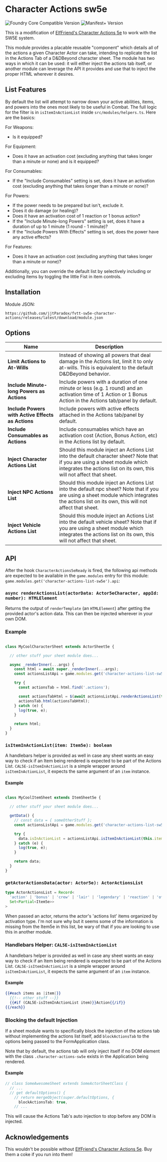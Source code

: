 # Character Actions sw5e

![Foundry Core Compatible Version](https://img.shields.io/badge/dynamic/json.svg?url=https%3A%2F%2Fraw.githubusercontent.com%2FjjtParadox%2Ffvtt-sw5e-character-actions%2Fmain%2Fsrc%2Fmodule.json&label=Foundry%20Version&query=$.compatibility.minimum&colorB=orange)
![Manifest+ Version](https://img.shields.io/badge/dynamic/json.svg?url=https%3A%2F%2Fraw.githubusercontent.com%2FjjtParadox%2Ffvtt-sw5e-character-actions%2Fmain%2Fsrc%2Fmodule.json&label=Manifest%2B%20Version&query=$.manifestPlusVersion&colorB=blue)

This is a modification of [ElfFriend's Character Actions 5e](https://github.com/ElfFriend-DnD/foundryvtt-dnd5eCharacterActions) to work with the SW5E system.

This module provides a placable reusable "component" which details all of the actions a given Character Actor can take, intending to replicate the list in the Actions Tab of a D&DBeyond character sheet. The module has two ways in which it can be used: it will either inject the actions tab itself, or another module can leverage the API it provides and use that to inject the proper HTML wherever it desires.

## List Features

By default the list will attempt to narrow down your active abilities, items, and powers into the ones most likely to be useful in Combat. The full logic for the filter is in `isItemInActionList` inside `src/modules/helpers.ts`. Here are the basics:

For Weapons:

- Is it equipped?

For Equipment:

- Does it have an activation cost (excluding anything that takes longer than a minute or none) and is it equipped?

For Consumables:

- If the "Include Consumables" setting is set, does it have an activation cost (excluding anything that takes longer than a minute or none)?

For Powers:

- If the power needs to be prepared but isn't, exclude it.
- Does it do damage (or healing)?
- Does it have an activation cost of 1 reaction or 1 bonus action?
- If the "Include Minute-long Powers" setting is set, does it have a duration of up to 1 minute (1 round - 1 minute)?
- If the "Include Powers With Effects" setting is set, does the power have any active effects?

For Features:

- Does it have an activation cost (excluding anything that takes longer than a minute or none)?

Additionally, you can override the default list by selectively including or excluding items by toggling the little Fist in item controls.

## Installation

Module JSON:

```
https://github.com/jjtParadox/fvtt-sw5e-character-actions/releases/latest/download/module.json
```

## Options

| **Name**                                          | Description                                                                                                                                                                                          |
| ------------------------------------------------- | ---------------------------------------------------------------------------------------------------------------------------------------------------------------------------------------------------- |
| **Limit Actions to At-Wills**                     | Instead of showing all powers that deal damage in the Actions list, limit it to only at-wills. This is equivalent to the default D&DBeyond behavior.                                                               |
| **Include Minute-long Powers as Actions**         | Include powers with a duration of one minute or less (e.g. 1 round) and an activation time of 1 Action or 1 Bonus Action in the Actions tab/panel by default.            |
| **Include Powers with Active Effects as Actions** | Include powers with active effects attached in the Actions tab/panel by default.                                                                                                     |
| **Include Consumables as Actions**                | Include consumables which have an activation cost (Action, Bonus Action, etc) in the Actions list by default.                                                                                        |
| **Inject Character Actions List**                 | Should this module inject an Actions List into the default character sheet? Note that if you are using a sheet module which integrates the actions list on its own, this will not affect that sheet. |
| **Inject NPC Actions List**                       | Should this module inject an Actions List into the default npc sheet? Note that if you are using a sheet module which integrates the actions list on its own, this will not affect that sheet.       |
| **Inject Vehicle Actions List**                   | Should this module inject an Actions List into the default vehicle sheet? Note that if you are using a sheet module which integrates the actions list on its own, this will not affect that sheet.   |

## API

After the hook `CharacterActions5eReady` is fired, the following api methods are expected to be available in the `game.modules` entry for this module: `game.modules.get('character-actions-list-sw5e').api`:

### `async renderActionsList(actorData: Actor5eCharacter, appId: number): HTMLElement`

Returns the output of `renderTemplate` (an `HTMLElement`) after getting the provided actor's action data. This can then be injected wherever in your own DOM.

### Example

```ts

class MyCoolCharacterSheet extends ActorSheet5e {

  // other stuff your sheet module does...

  async _renderInner(...args) {
    const html = await super._renderInner(...args);
    const actionsListApi = game.modules.get('character-actions-list-sw5e').api;

    try {
      const actionsTab = html.find('.actions');

      const actionsTabHtml = $(await actionsListApi.renderActionsList(this.actor));
      actionsTab.html(actionsTabHtml);
    } catch (e) {
      log(true, e);
    }

    return html;
  }
}
```

### `isItemInActionList(item: Item5e): boolean`

A handlebars helper is provided as well in case any sheet wants an easy way to check if an Item being rendered is expected to be part of the Actions List. `CAL5E-isItemInActionList` is a simple wrapper around `isItemInActionList`, it expects the same argument of an `item` instance.

#### Example

```ts

class MyCoolItemSheet extends ItemSheet5e {

  // other stuff your sheet module does...

  getData() {
    // const data = { someOtherStuff };
    const actionsListApi = game.modules.get('character-actions-list-sw5e').api;

    try {
      data.isInActionList = actionsListApi.isItemInActionList(this.item);
    } catch (e) {
      log(true, e);
    }

    return data;
  }
}
```

### `getActorActionsData(actor: Actor5e): ActorActionsList`

```ts
type ActorActionsList = Record<
  'action' | 'bonus' | 'crew' | 'lair' | 'legendary' | 'reaction' | 'other',
  Set<Partial<Item5e>>
>
```

When passed an actor, returns the actor's 'actions list' items organized by activation type. I'm not sure why but it seems some of the information is missing from the Item5e in this list, be wary of that if you are looking to use this in another module.

### Handlebars Helper: `CAL5E-isItemInActionList`

A handlebars helper is provided as well in case any sheet wants an easy way to check if an Item being rendered is expected to be part of the Actions List. `CAL5E-isItemInActionList` is a simple wrapper around `isItemInActionList`, it expects the same argument of an `item` instance.

#### Example

```hbs
{{#each items as |item|}}
  {{!-- other stuff --}}
  {{#if (CAL5E-isItemInActionList item)}}Action{{/if}}
{{/each}}
```

### Blocking the default Injection

If a sheet module wants to specifically block the injection of the actions tab without implementing the actions list itself, add `blockActionsTab` to the options being passed to the FormApplication class.

Note that by default, the actions tab will only inject itself if no DOM element with the class `.character-actions-sw5e` exists in the Application being rendered.

#### Example

```js
// class SomeAwesomeSheet extends SomeActorSheetClass {
  // ...
  // get defaultOptions() {
    // return mergeObject(super.defaultOptions, {
      blockActionsTab: true,
    // ...
```

This will cause the Actions Tab's auto injection to stop before any DOM is injected.

## Acknowledgements

This wouldn't be possible without [ElfFriend's Character Actions 5e](https://github.com/ElfFriend-DnD/foundryvtt-dnd5eCharacterActions). Buy them a coke if you run into them!

